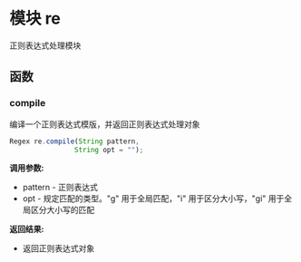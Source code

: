 # 模块 re
正则表达式处理模块

## 函数
        
### compile
编译一个正则表达式模版，并返回正则表达式处理对象
```JavaScript
Regex re.compile(String pattern,
                String opt = "");
```

**调用参数:**
* pattern - 正则表达式
* opt - 规定匹配的类型。&#34;g&#34; 用于全局匹配，&#34;i&#34; 用于区分大小写，&#34;gi&#34; 用于全局区分大小写的匹配

**返回结果:**
* 返回正则表达式对象

